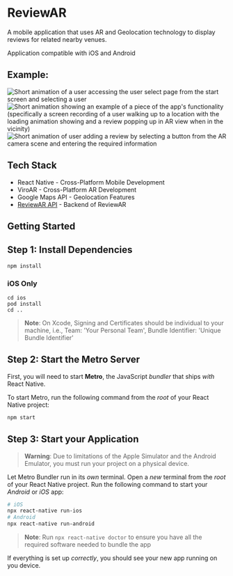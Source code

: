 # ReviewAR
A mobile application that uses AR and Geolocation technology to display reviews for related nearby venues.

Application compatible with iOS and Android

Example:
-
![Short animation of a user accessing the user select page from the start screen and selecting a user](https://github.com/KelvinUng1/ReviewAR-fe/assets/122626526/d5fea2b9-34c3-406f-9831-7ec1f63d24c0)
![Short animation showing an example of a piece of the app's functionality (specifically a screen recording of a user walking up to a location with the loading animation showing and a review popping up in AR view when in the vicinity)](https://github.com/KelvinUng1/ReviewAR-fe/assets/122626526/aab9e2a9-79eb-4a80-a3c8-1eebcc0ab683)
![Short animation of user adding a review by selecting a button from the AR camera scene and entering the required information](https://github.com/KelvinUng1/ReviewAR-fe/assets/122626526/c4afba44-c2be-434d-baac-a410e1f9079b)

## Tech Stack
* React Native - Cross-Platform Mobile Development
* ViroAR - Cross-Platform AR Development
* Google Maps API - Geolocation Features
* [ReviewAR API](https://github.com/kdando/ReviewAR-be) - Backend of ReviewAR

## Getting Started

## Step 1: Install Dependencies

```
npm install
```

### iOS Only

```
cd ios
pod install
cd ..
```
> **Note**: On Xcode, Signing and Certificates should be individual to your machine, i.e., Team: 'Your Personal Team', Bundle Identifier: 'Unique Bundle Identifier'

## Step 2: Start the Metro Server

First, you will need to start **Metro**, the JavaScript _bundler_ that ships _with_ React Native.

To start Metro, run the following command from the _root_ of your React Native project:

```bash
npm start
```

## Step 3: Start your Application

> **Warning**: Due to limitations of the Apple Simulator and the Android Emulator, you must run your project on a physical device.

Let Metro Bundler run in its _own_ terminal. Open a _new_ terminal from the _root_ of your React Native project. Run the following command to start your _Android_ or _iOS_ app:

```bash
# iOS
npx react-native run-ios
# Android
npx react-native run-android
```
> **Note**: Run `npx react-native doctor` to ensure you have all the required software needed to bundle the app

If everything is set up _correctly_, you should see your new app running on you device.
